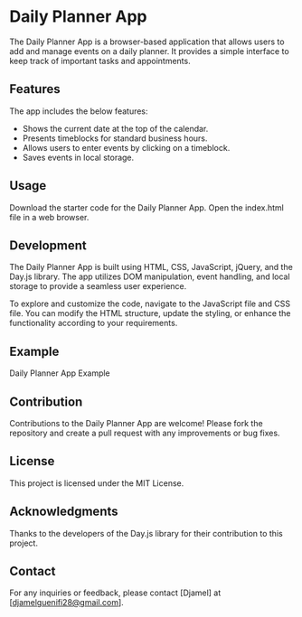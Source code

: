 # Daily Planner App

The Daily Planner App is a browser-based application that allows users to add and manage events on a daily planner. It provides a simple interface to keep track of important tasks and appointments.

## Features

The app includes the below features:

- Shows the current date at the top of the calendar.
- Presents timeblocks for standard business hours.
- Allows users to enter events by clicking on a timeblock.
- Saves events in local storage.

## Usage

Download the starter code for the Daily Planner App.
Open the index.html file in a web browser.

## Development

The Daily Planner App is built using HTML, CSS, JavaScript, jQuery, and the Day.js library. The app utilizes DOM manipulation, event handling, and local storage to provide a seamless user experience.

To explore and customize the code, navigate to the JavaScript file and CSS file. You can modify the HTML structure, update the styling, or enhance the functionality according to your requirements.

## Example

Daily Planner App Example

## Contribution

Contributions to the Daily Planner App are welcome! Please fork the repository and create a pull request with any improvements or bug fixes.

## License

This project is licensed under the MIT License.

## Acknowledgments

Thanks to the developers of the Day.js library for their contribution to this project.

## Contact

For any inquiries or feedback, please contact [Djamel] at [djamelguenifi28@gmail.com].
